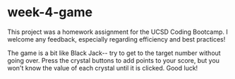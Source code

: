 # week-4-game

This project was a homework assignment for the UCSD Coding Bootcamp.  I welcome any feedback, especially regarding efficiency and best practices!  

The game is a bit like Black Jack-- try to get to the target number without going over.  Press the crystal buttons to add points to your score, but you won't know the value of each crystal until it is clicked.  Good luck!  